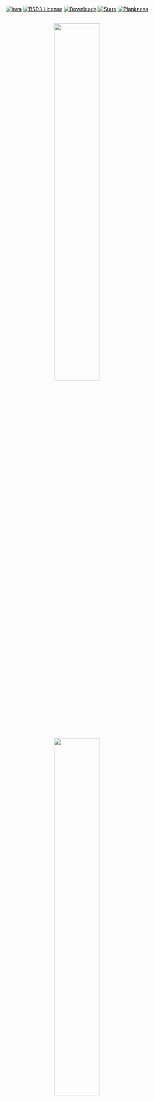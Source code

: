 <div align="center">

[![java][java-shield]][java-url]
[![BSD3 License][license-shield]][license-url]
[![Downloads][downloads-shield]][downloads-url]
[![Stars][stars-shield]][stars-url]
[![Plankness][plankness-shield]][plankness-url]
</div>

<div align="center">
<br/>
<img width="50%" src="./gfx/Logo_Gionnino9000_Light.png#gh-dark-mode-only"/>
<img width="50%" src="./gfx/Logo_Gionnino9000_Dark.png#gh-light-mode-only"/>
<br/><br/>

Repository della nostra soluzione per la Tablut Challenge 2022 organizzata per il corso di
<a href="https://www.unibo.it/it/didattica/insegnamenti/insegnamento/2021/468002">Fondamenti di Intelligenza Artificiale M</a>.
Per maggiori informazioni sulle regole del gioco, sulle regole della competizione e sulla strategia adottata, clicca 
<a href="./About.md">qui</a>.
<br/><br/>
<a href="https://www.youtube.com/watch?v=G2NjmWRps28">Ascolta sto banger</a>

</div>

### Esecuzione del Player

<table>
  <tr width="100%">
    <td width="69%">
      <ol>
        <li>Download the <a href="https://github.com/Gionnino9000/Gionnino9000/releases/latest">latest release</a> of our player Tavoletta</li>
        <li>Launch the Server</li>
        <li>Launch the Player with the following parameters: <code>&#60;WHITE|BLACK></code> <code>&#60;timeout></code> <code>&#60;ip_address></code> 
          (ex. <code>java -jar ./Tavoletta.jar WHITE 60 localhost</code>)</li>
        <li>Launch a second player, for example a random or human client, or another player</li>
        <li>Have fun!</li>
      </ol>
    </td>
    <td align="center" width="30%">
      <img src="./gfx/Games/BlackTavoletta_VS_WhiteTavoletta/BlackTavoletta_VS_WhiteTavoletta_x40.gif"/>
      Demo velocizzata
   </td>
  </tr>
</table>

<!--
Non so che caBBo di problema abbiano le GIF, ma si rompe l'align, quindi tocca fare sto aborto in raw HTML
<img align="right" src="./gfx/Games/BlackTavoletta_VS_WhiteTavoletta/BlackTavoletta_VS_WhiteTavoletta_x40.gif"/>
1. Download the [latest release](https://github.com/Gionnino9000/Gionnino9000/releases/latest) of our player Tavoletta
2. Launch the Server
3. Launch the Player with the following parameters: `<WHITE|BLACK>` `<timeout>` `<ip_address>` 
  (ex. `java -jar ./Tavoletta.jar WHITE 60 localhost`)
4. Launch a second player, for example a random or human client, or another player
5. Have fun!
-->

### Spiegazione del Nome
- Tablut = Tavoletta
- Tavoletta = l'Amico immaginario di Jonnino in **Ed, Edd & Eddy**
- Jonnino -> Gionnino (assolutamente non perché abbiamo sbagliato a scrivere il nome quando ci siamo iscritti)
- 9000 = piccola **nerd reference** a 2001 Odissea nello Spazio, **HAL9000**

*Fine della Spiegazione del Nome*<br/>

Quindi in pratica fra, cioè stavamo tipo scegliendo il nome (assurdo cioè non puoi capire), quando all'improvviso mi sono ricordato che quel chad di Danny Antonucci aveva fatto tipo un [masterpiece](https://en.wikipedia.org/wiki/Ed,_Edd_n_Eddy). E allora ho assolutamente dovuto sussare un nome zio, ho dovuto mostrare un po' di drip, no cap my G, only flames 🥶 e ho droppato sto pezzo di nome gigante bro, figata. Perché praticamente vez, noi così siamo il team Gionnino9000, e tipo il nostro player è Tavoletta. Capito bel? Perché gioca a Tablut, troppo figata, sigma grindset, basato fattuale.

### Membri del Team
- [Federico Andrucci](https://github.com/Federicoand98)
- [Karina Chichifoi](https://github.com/TryKatChup)
- [Alex Gianelli](https://github.com/Noesh)
- [Michele Righi](https://github.com/mikyll)

<img width="50%" src="./gfx/Ed/Ed_running.gif"/>

### Setup
Per il setup fare riferimento a [questo documento](./Setup.md).

### Licenza
Distribuito sotto Licenza BSD 3-Clause. Vedi [`LICENSE`](./LICENSE) per maggiori informazioni.

### Migliori Team degli Anni Precedenti
[History & Hall of Fame](./History.md).
   
### Riferimenti
- [Sito Challenge](http://ai.unibo.it/games/boardgamecompetition/tablut)
- [An Upper Bound on the Complexity of Tablut](http://ai.unibo.it/sites/ai.unibo.it/files/Complexity_of_Tablut_2.pdf)
- [Tablut Tactics](https://github.com/mikyll/TablutTactics)

### Memoni Giganti
<img width="50%" src="./gfx/GionninoTavoletta/WidePlank.gif"/>
<img width="50%" src="./gfx/GionninoTavoletta/GionninoSus.png"/>
<img width="50%" src="./gfx/GionninoTavoletta/TavolettaPiediGrandi.png"/>
<img width="50%" src="./gfx/GionninoTavoletta/TavolettaPH.png"/>
<img width="50%" src="./gfx/Ed/Ed_eating_matress.gif"/>
<img width="50%" src="./gfx/Ed/Ed_SUS_smile.jpg"/>
<img width="50%" src="./gfx/Ed/Ed_coconut.jpg"/>
<img width="50%" src="./gfx/Edd/Edd_St00ped.jpg"/>
<img width="50%" src="./gfx/Kevin/Kevin_Motoretta.gif"/>
<img width="50%" src="./gfx/Kevin/Kevin_Sussying1.png"/>
<img width="50%" src="./gfx/Kevin/Kevin_yelling.png"/>
<img width="50%" src="./gfx/Rolf/Rolf_Listening_to_Chicken.png"/>
<img width="50%" src="./gfx/Rolf/Rolf_Spotlight.png"/>
<img width="50%" src="./gfx/Jimmy/Jimmy_Buffed.gif"/> 

[java-shield]: https://img.shields.io/badge/Java-ED8B00?logo=java&logoColor=white
[java-url]: https://www.java.com
[downloads-shield]: https://img.shields.io/github/downloads/Gionnino9000/Gionnino9000/total
[downloads-url]: https://github.com/Gionnino9000/Gionnino9000/releases/latest
[license-shield]: https://img.shields.io/github/license/Gionnino9000/Gionnino9000
[license-url]: https://github.com/Gionnino9000/Gionnino9000/blob/main/LICENSE
[stars-shield]: https://custom-icon-badges.herokuapp.com/github/stars/Gionnino9000/Gionnino9000?logo=star&logoColor=yellow
[stars-url]: https://github.com/Gionnino9000/Gionnino9000/stargazers
[plankness-shield]: https://custom-icon-badges.herokuapp.com/badge/plankness-100%25-yellow?logo=plankness&logoColor=yellow
[plankness-url]: https://github.com/Gionnino9000/Gionnino9000/blob/main/gfx/GionninoTavoletta/WidePlank.gif
